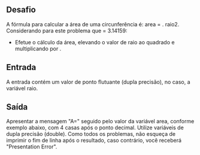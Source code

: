 ## Desafio

A fórmula para calcular a área de uma circunferência é: area =  . raio2. 
Considerando para este problema que  = 3.14159:
- Efetue o cálculo da área, elevando o valor de raio ao quadrado e 
multiplicando por .

## Entrada

A entrada contém um valor de ponto flutuante (dupla precisão), no caso, 
a variável raio.

## Saída

Apresentar a mensagem "A=" seguido pelo valor da variável area, conforme exemplo
abaixo, com 4 casas após o ponto decimal. Utilize variáveis de dupla precisão
(double). Como todos os problemas, não esqueça de imprimir o fim de linha após 
o resultado, caso contrário, você receberá "Presentation Error".